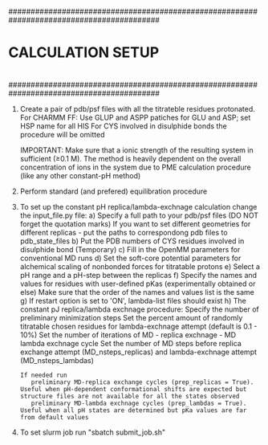 ##########################################################################################
#                                                                                        #
#                                                                                        #
#                                  CALCULATION SETUP                                     #
#                                                                                        #
#                                                                                        #
##########################################################################################

1. Create a pair of pdb/psf files with all the titrateble residues protonated.
   For CHARMM FF:
   Use GLUP and ASPP patiches for GLU and ASP; set HSP name for all HIS
   For CYS involved in disulphide bonds the procedure will be omitted

   IMPORTANT: Make sure that a ionic strength of the resulting system in sufficient (≥0.1 M).
              The method is heavily dependent on the overall concentration of ions in the system 
              due to PME calculation procedure (like any other constant-pH method) 

2. Perform standard (and prefered) equilibration procedure

3. To set up the constant pH replica/lambda-exchnage calculation change the input_file.py file:
    a) Specify a full path to your pdb/psf files (DO NOT forget the quotation marks)
       If you want to set different geometries for different replicas - put the paths to correspondong pdb files to pdb_state_files
    b) Put the PDB numbers of CYS residues involved in disulphide bond (Temporary)
    c) Fill in the OpenMM parameters for conventional MD runs
    d) Set the soft-core potential parameters for alchemical scaling of nonbonded forces for titratable  protons
    e) Select a pH range and a pH-step between the replicas
    f) Specify the names and values for residues with user-defined pKas (experimentally obtained or else)
       Make sure that the order of the names and values list is the same
    g) If restart option is set to 'ON', lambda-list files should exist
    h) The constant pJ replica/lambda exchnage procedure:
       Specify the number of preliminary minimization steps
       Set the percent amount of randomly titratable chosen residues for lambda-exchnage attempt (default is 0.1 - 10%)
       Set the number of iterations of MD - replica exchnage - MD lambda exchnage cycle
       Set the number of MD steps before replica exchange attempt (MD_nsteps_replicas) and lambda-exchnage attempt (MD_nsteps_lambdas)

       If needed run
          preliminary MD-replica exchange cycles (prep_replicas = True). Useful when pH-dependent conformational shifts are expected but structure files are not available for all the states observed
          preliminary MD-lambda exchnage cycles (prep_lambdas = True). Useful when all pH states are determined but pKa values are far from default values

4. To set slurm job run "sbatch submit_job.sh"
       

